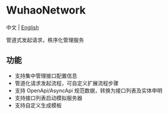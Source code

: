 # WuhaoNetwork

中文 | [English](README.md)

管道式发起请求，秩序化管理服务

## 功能

- 支持集中管理接口配置信息
- 管道化请求发起流程，可自定义扩展流程步骤
- 支持 OpenApi/AsyncApi 规范数据，转换为接口列表及实体申明
- 支持接口列表启动模拟服务器
- 支持自定义生成模板
